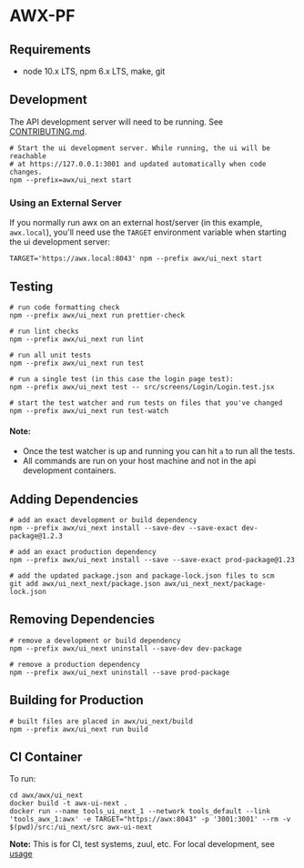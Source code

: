 # AWX-PF

## Requirements
- node 10.x LTS, npm 6.x LTS, make, git

## Development
The API development server will need to be running. See [CONTRIBUTING.md](../../CONTRIBUTING.md).

```shell
# Start the ui development server. While running, the ui will be reachable
# at https://127.0.0.1:3001 and updated automatically when code changes.
npm --prefix=awx/ui_next start
```

### Using an External Server
If you normally run awx on an external host/server (in this example, `awx.local`),
you'll need use the `TARGET` environment variable when starting the ui development
server:

```shell
TARGET='https://awx.local:8043' npm --prefix awx/ui_next start
```

## Testing
```shell
# run code formatting check
npm --prefix awx/ui_next run prettier-check

# run lint checks
npm --prefix awx/ui_next run lint

# run all unit tests
npm --prefix awx/ui_next run test

# run a single test (in this case the login page test):
npm --prefix awx/ui_next test -- src/screens/Login/Login.test.jsx

# start the test watcher and run tests on files that you've changed
npm --prefix awx/ui_next run test-watch
```
#### Note:
- Once the test watcher is up and running you can hit `a` to run all the tests.
- All commands are run on your host machine and not in the api development containers.


## Adding Dependencies
```shell
# add an exact development or build dependency
npm --prefix awx/ui_next install --save-dev --save-exact dev-package@1.2.3

# add an exact production dependency
npm --prefix awx/ui_next install --save --save-exact prod-package@1.23

# add the updated package.json and package-lock.json files to scm
git add awx/ui_next_next/package.json awx/ui_next_next/package-lock.json
```

## Removing Dependencies
```shell
# remove a development or build dependency
npm --prefix awx/ui_next uninstall --save-dev dev-package

# remove a production dependency
npm --prefix awx/ui_next uninstall --save prod-package
```

## Building for Production
```shell
# built files are placed in awx/ui_next/build
npm --prefix awx/ui_next run build
```

## CI Container

To run:

```shell
cd awx/awx/ui_next
docker build -t awx-ui-next .
docker run --name tools_ui_next_1 --network tools_default --link 'tools_awx_1:awx' -e TARGET="https://awx:8043" -p '3001:3001' --rm -v $(pwd)/src:/ui_next/src awx-ui-next
```

**Note:** This is for CI, test systems, zuul, etc. For local development, see [usage](https://github.com/ansible/awx/blob/devel/awx/ui_next/README.md#Development)
